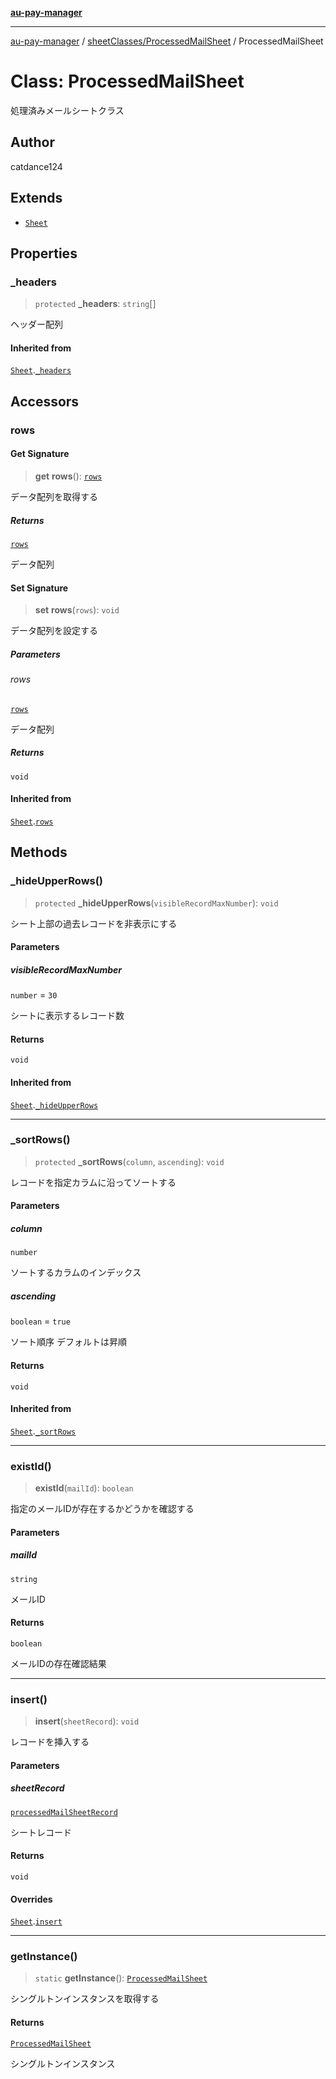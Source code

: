 [**au-pay-manager**](../../../README.md)

***

[au-pay-manager](../../../README.md) / [sheetClasses/ProcessedMailSheet](../README.md) / ProcessedMailSheet

# Class: ProcessedMailSheet

処理済みメールシートクラス

## Author

catdance124

## Extends

- [`Sheet`](../../_Sheet/classes/Sheet.md)

## Properties

### \_headers

> `protected` **\_headers**: `string`[]

ヘッダー配列

#### Inherited from

[`Sheet`](../../_Sheet/classes/Sheet.md).[`_headers`](../../_Sheet/classes/Sheet.md#_headers)

## Accessors

### rows

#### Get Signature

> **get** **rows**(): [`rows`](../../../interfaces/type-aliases/rows.md)

データ配列を取得する

##### Returns

[`rows`](../../../interfaces/type-aliases/rows.md)

データ配列

#### Set Signature

> **set** **rows**(`rows`): `void`

データ配列を設定する

##### Parameters

###### rows

[`rows`](../../../interfaces/type-aliases/rows.md)

データ配列

##### Returns

`void`

#### Inherited from

[`Sheet`](../../_Sheet/classes/Sheet.md).[`rows`](../../_Sheet/classes/Sheet.md#rows)

## Methods

### \_hideUpperRows()

> `protected` **\_hideUpperRows**(`visibleRecordMaxNumber`): `void`

シート上部の過去レコードを非表示にする

#### Parameters

##### visibleRecordMaxNumber

`number` = `30`

シートに表示するレコード数

#### Returns

`void`

#### Inherited from

[`Sheet`](../../_Sheet/classes/Sheet.md).[`_hideUpperRows`](../../_Sheet/classes/Sheet.md#_hideupperrows)

***

### \_sortRows()

> `protected` **\_sortRows**(`column`, `ascending`): `void`

レコードを指定カラムに沿ってソートする

#### Parameters

##### column

`number`

ソートするカラムのインデックス

##### ascending

`boolean` = `true`

ソート順序 デフォルトは昇順

#### Returns

`void`

#### Inherited from

[`Sheet`](../../_Sheet/classes/Sheet.md).[`_sortRows`](../../_Sheet/classes/Sheet.md#_sortrows)

***

### existId()

> **existId**(`mailId`): `boolean`

指定のメールIDが存在するかどうかを確認する

#### Parameters

##### mailId

`string`

メールID

#### Returns

`boolean`

メールIDの存在確認結果

***

### insert()

> **insert**(`sheetRecord`): `void`

レコードを挿入する

#### Parameters

##### sheetRecord

[`processedMailSheetRecord`](../../../interfaces/interfaces/processedMailSheetRecord.md)

シートレコード

#### Returns

`void`

#### Overrides

[`Sheet`](../../_Sheet/classes/Sheet.md).[`insert`](../../_Sheet/classes/Sheet.md#insert)

***

### getInstance()

> `static` **getInstance**(): [`ProcessedMailSheet`](ProcessedMailSheet.md)

シングルトンインスタンスを取得する

#### Returns

[`ProcessedMailSheet`](ProcessedMailSheet.md)

シングルトンインスタンス
